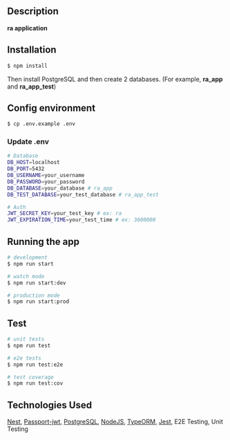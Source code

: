 
## Description

**ra application**

## Installation

```bash
$ npm install
```
Then install PostgreSQL and then create 2 databases. (For example, **ra_app** and **ra_app_test**)

## Config environment

```bash
$ cp .env.example .env
```
### Update .env
```bash
# Database
DB_HOST=localhost
DB_PORT=5432
DB_USERNAME=your_username
DB_PASSWORD=your_password
DB_DATABASE=your_database # ra_app
DB_TEST_DATABASE=your_test_database # ra_app_test

# Auth
JWT_SECRET_KEY=your_test_key # ex: ra
JWT_EXPIRATION_TIME=your_test_time # ex: 3600000
```

## Running the app

```bash
# development
$ npm run start

# watch mode
$ npm run start:dev

# production mode
$ npm run start:prod
```

## Test

```bash
# unit tests
$ npm run test

# e2e tests
$ npm run test:e2e

# test coverage
$ npm run test:cov
```

## Technologies Used

[Nest](https://nestjs.com/), [Passport-jwt](https://www.passportjs.org/packages/passport-jwt/), [PostgreSQL](https://www.postgresql.org/), [NodeJS](https://nodejs.org/), [TypeORM](https://typeorm.io/), [Jest](https://jestjs.io/), E2E Testing, Unit Testing
